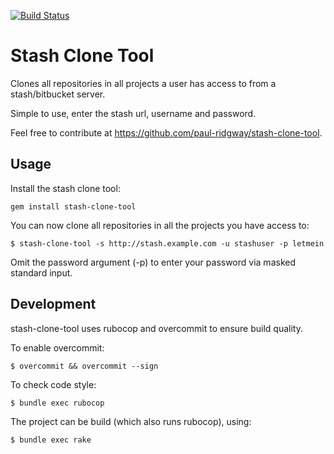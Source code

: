 [![Build Status](https://travis-ci.org/paul-ridgway/stash-clone-tool.svg?branch=master)](https://travis-ci.org/paul-ridgway/stash-clone-tool) 

# Stash Clone Tool
Clones all repositories in all projects a user has access to from a stash/bitbucket server.

Simple to use, enter the stash url, username and password.

Feel free to contribute at https://github.com/paul-ridgway/stash-clone-tool.

## Usage
Install the stash clone tool:

    gem install stash-clone-tool

You can now clone all repositories in all the projects you have access to:

    $ stash-clone-tool -s http://stash.example.com -u stashuser -p letmein

Omit the password argument (-p) to enter your password via masked standard input.

## Development
stash-clone-tool uses rubocop and overcommit to ensure build quality.

To enable overcommit:

    $ overcommit && overcommit --sign
    
To check code style:

    $ bundle exec rubocop

The project can be build (which also runs rubocop), using:

    $ bundle exec rake
